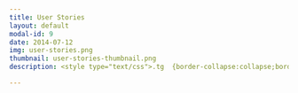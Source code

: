 ```yaml
---
title: User Stories
layout: default
modal-id: 9
date: 2014-07-12
img: user-stories.png
thumbnail: user-stories-thumbnail.png
description: <style type="text/css">.tg  {border-collapse:collapse;border-spacing:0;} .tg td{border-color:black;border-style:solid;border-width:1px;font-family:Arial, sans-serif;font-size:14px; overflow:hidden;padding:10px 5px;word-break:normal;} .tg th{border-color:black;border-style:solid;border-width:1px;font-family:Arial, sans-serif;font-size:14px; font-weight:normal;overflow:hidden;padding:10px 5px;word-break:normal;} .tg .tg-0lax{text-align:left;vertical-align:top} </style><table class="tg"><thead><tr><th class="tg-0lax">As ...</th><th class="tg-0lax">I want to ...</th><th class="tg-0lax">In order to ..</th></tr></thead><tbody><tr><td class="tg-0lax">Recorder</td><td class="tg-0lax">Record the track with my favorite app</td><td class="tg-0lax">be more productive</td></tr><tr><td class="tg-0lax">Recorder</td><td class="tg-0lax">be able to adjust the generated roadbook</td><td class="tg-0lax">add more details for navigation</td></tr><tr><td class="tg-0lax">Organizer</td><td class="tg-0lax">have a custom price plan</td><td class="tg-0lax">match my volume</td></tr><tr><td class="tg-0lax">Recorder</td><td class="tg-0lax">have a simple user experience</td><td class="tg-0lax">save time and be more productive</td></tr><tr><td class="tg-0lax">Enthusiast</td><td class="tg-0lax">have means to reduce the complexity of roadbook generation process</td><td class="tg-0lax">spend more time on the track</td></tr><tr><td class="tg-0lax">Enthusiast</td><td class="tg-0lax">have a lightweight roadbook mobile application</td><td class="tg-0lax">not buy additional equipement</td></tr></tbody></table>

---
```

